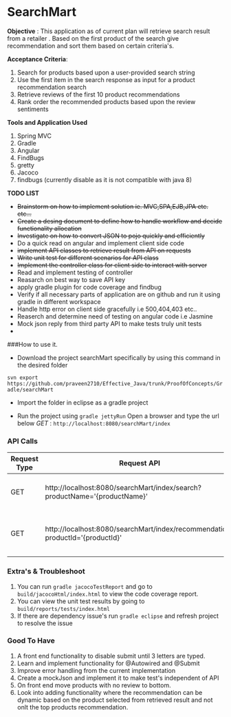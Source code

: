 # SearchMart

__Objective__ : This application as of current plan will retrieve search result from a retailer . Based on the first product of the search give recommendation and sort them based on certain criteria's.

__Acceptance Criteria__:
  1. Search for products based upon a user-provided search string
  2. Use the first item in the search response as input for a product recommendation search 
  3. Retrieve reviews of the first 10 product recommendations
  4. Rank order the recommended products based upon the review sentiments

  

__Tools and Application Used__

1. Spring MVC
2. Gradle
3. Angular
4. FindBugs
5. gretty
6. Jacoco
7. findbugs (currently disable as it is not compatible with java 8)

__TODO LIST__

* ~~Brainstorm on how to implement solution ie. MVC,SPA,EJB,JPA etc.  etc...~~
* ~~Create  a desing document to define how to handle workflow and decide functionality allocation~~
* ~~Investigate on how to convert JSON to pojo quickly and efficiently~~
* Do a quick read on angular and implement client side code
* ~~implement API classes to retrieve result from API on requests~~
* ~~Write unit test for different scenarios for API class~~
* ~~Implement the controller class for client side to interact with server~~
* Read and implement testing of controller
* Reasarch on best way to save API key
* apply gradle plugin for code coverage and findbug
* Verify if all necessary parts of application are on github and run it using gradle in different workspace
* Handle http error on client side gracefully i.e 500,404,403 etc..
* Reaserch and determine need of testing on angular code i.e Jasmine
* Mock  json reply from third party API to make tests truly unit tests
* 

###How to use it.

* Download the project searchMart specifically by using this command in the desired folder

`svn export https://github.com/praveen2710/Effective_Java/trunk/ProofOfConcepts/Gradle/searchMart`

* Import the folder in eclipse as a gradle project

* Run the project using `gradle jettyRun`
  Open a browser and type the url below
*GET* :  `http://localhost:8080/searchMart/index`

### API Calls

Request Type |Request API| Response |
-------------|-----------|----------|
GET             |  http://localhost:8080/searchMart/index/search?productName='{productName}'         |     List of 10 products that match the search string     |
GET             |  http://localhost:8080/searchMart/index/recommendation?productId='{productId}'         |   List Of recommendation with review based on product Id       |

### Extra's & Troubleshoot
  1. You can run `gradle jacocoTestReport` and go to `build/jacocoHtml/index.html` to view the code coverage report.
  2. You can view the unit test results by going to  `build/reports/tests/index.html`
  3. If there are dependency issue's run `gradle eclipse` and refresh project to resolve the issue

### Good To Have
 1. A front end functionality to disable submit until 3 letters are typed.
 2. Learn and implement functionality for @Autowired and @Submit
 3. Improve error handling from the current implementation
 4. Create a mockJson and implement it to make test's independent of API
 5. On front end move products with no review to bottom.
 6. Look into adding functionality where the recommendation can be dynamic based on the product selected from retrieved result and not onlt the top products recommendation.
